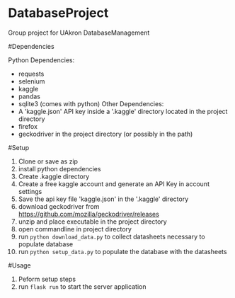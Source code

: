 # DatabaseProject
Group project for UAkron DatabaseManagement

#Dependencies

Python Dependencies:
- requests
- selenium
- kaggle
- pandas
- sqlite3 (comes with python)
Other Dependencies:
- A 'kaggle.json' API key inside a '.kaggle' directory located in the project directory
- firefox
- geckodriver in the project directory (or possibly in the path)

#Setup

1. Clone or save as zip
2. install python dependencies
3. Create .kaggle directory
4. Create a free kaggle account and generate an API Key in account settings
5. Save the api key file 'kaggle.json' in the '.kaggle' directory
6. download geckodriver from https://github.com/mozilla/geckodriver/releases
7. unzip and place executable in the project directory
8. open commandline in project directory
9. run ```python download_data.py``` to collect datasheets necessary to populate database
10. run ```python setup_data.py``` to populate the database with the datasheets

#Usage

1. Peform setup steps
2. run ```flask run``` to start the server application

